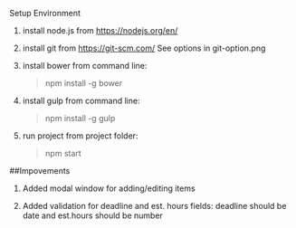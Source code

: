 Setup Environment

1. install node.js from https://nodejs.org/en/

2. install git from https://git-scm.com/
	See options in git-option.png

3. install bower from command line: 
	> npm install -g bower

4. install gulp from command line: 
	> npm install -g gulp

5. run project from project folder:
	> npm start

##Impovements

1. Added modal window for adding/editing items

2. Added validation for deadline and est. hours fields: deadline should be date and est.hours should be number
